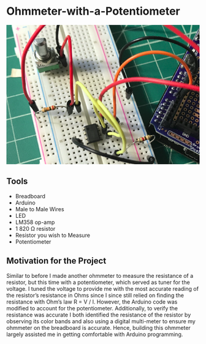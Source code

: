 <h1>Ohmmeter-with-a-Potentiometer</h1>

<img src="OhmPotent1.png">

<h2>Tools</h2>
<ul>
  <li>Breadboard</li>
  <li>Arduino</li>
  <li>Male to Male Wires</li>
  <li>LED</li>
  <li>LM358 op-amp</li>
  <li>1 820 <span>&#8486;</span> resistor</li>
  <li>Resistor you wish to Measure</li>
  <li>Potentiometer</li>
</ul>  

<h2>Motivation for the Project</h2>

Similar to before I made another ohmmeter to measure the resistance of a resistor, but this time with a potentiometer, which served as tuner for the voltage. I tuned the voltage to provide me with the most accurate reading of the resistor’s resistance in Ohms since I since still relied on finding the resistance with Ohm’s law R = V / I. However, the Arduino code was modified to account for the potentiometer. Additionally, to verify the resistance was accurate I both identified the resistance of the resistor by observing its color bands and also using a digital multi-meter to ensure my ohmmeter on the breadboard is accurate. Hence, building this ohmmeter largely assisted me in getting comfortable with Arduino programming.


